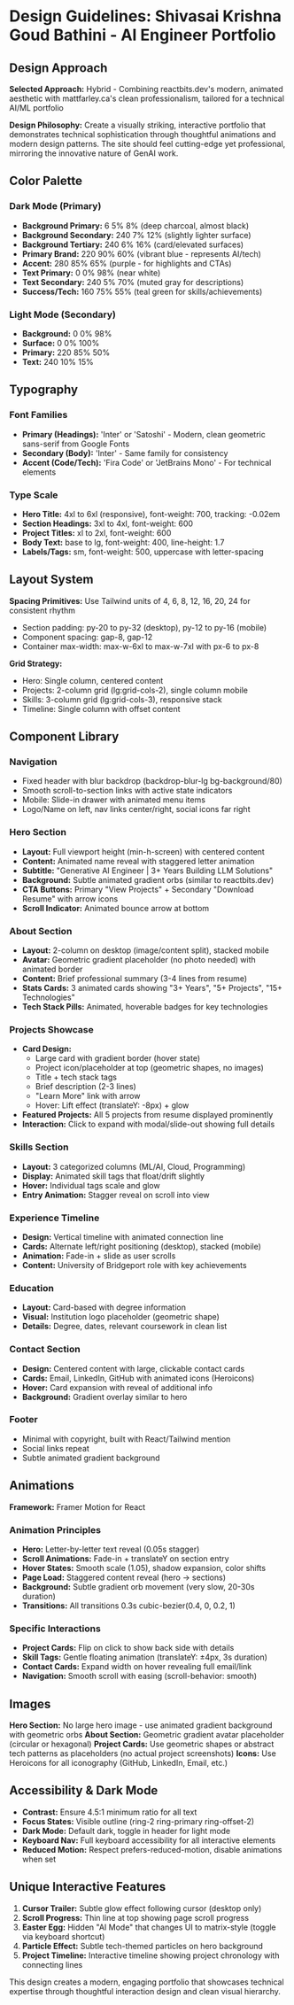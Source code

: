 # Design Guidelines: Shivasai Krishna Goud Bathini - AI Engineer Portfolio

## Design Approach
**Selected Approach:** Hybrid - Combining reactbits.dev's modern, animated aesthetic with mattfarley.ca's clean professionalism, tailored for a technical AI/ML portfolio

**Design Philosophy:** Create a visually striking, interactive portfolio that demonstrates technical sophistication through thoughtful animations and modern design patterns. The site should feel cutting-edge yet professional, mirroring the innovative nature of GenAI work.

## Color Palette

### Dark Mode (Primary)
- **Background Primary:** 6 5% 8% (deep charcoal, almost black)
- **Background Secondary:** 240 7% 12% (slightly lighter surface)
- **Background Tertiary:** 240 6% 16% (card/elevated surfaces)
- **Primary Brand:** 220 90% 60% (vibrant blue - represents AI/tech)
- **Accent:** 280 85% 65% (purple - for highlights and CTAs)
- **Text Primary:** 0 0% 98% (near white)
- **Text Secondary:** 240 5% 70% (muted gray for descriptions)
- **Success/Tech:** 160 75% 55% (teal green for skills/achievements)

### Light Mode (Secondary)
- **Background:** 0 0% 98%
- **Surface:** 0 0% 100%
- **Primary:** 220 85% 50%
- **Text:** 240 10% 15%

## Typography

### Font Families
- **Primary (Headings):** 'Inter' or 'Satoshi' - Modern, clean geometric sans-serif from Google Fonts
- **Secondary (Body):** 'Inter' - Same family for consistency
- **Accent (Code/Tech):** 'Fira Code' or 'JetBrains Mono' - For technical elements

### Type Scale
- **Hero Title:** 4xl to 6xl (responsive), font-weight: 700, tracking: -0.02em
- **Section Headings:** 3xl to 4xl, font-weight: 600
- **Project Titles:** xl to 2xl, font-weight: 600
- **Body Text:** base to lg, font-weight: 400, line-height: 1.7
- **Labels/Tags:** sm, font-weight: 500, uppercase with letter-spacing

## Layout System

**Spacing Primitives:** Use Tailwind units of 4, 6, 8, 12, 16, 20, 24 for consistent rhythm
- Section padding: py-20 to py-32 (desktop), py-12 to py-16 (mobile)
- Component spacing: gap-8, gap-12
- Container max-width: max-w-6xl to max-w-7xl with px-6 to px-8

**Grid Strategy:**
- Hero: Single column, centered content
- Projects: 2-column grid (lg:grid-cols-2), single column mobile
- Skills: 3-column grid (lg:grid-cols-3), responsive stack
- Timeline: Single column with offset content

## Component Library

### Navigation
- Fixed header with blur backdrop (backdrop-blur-lg bg-background/80)
- Smooth scroll-to-section links with active state indicators
- Mobile: Slide-in drawer with animated menu items
- Logo/Name on left, nav links center/right, social icons far right

### Hero Section
- **Layout:** Full viewport height (min-h-screen) with centered content
- **Content:** Animated name reveal with staggered letter animation
- **Subtitle:** "Generative AI Engineer | 3+ Years Building LLM Solutions"
- **Background:** Subtle animated gradient orbs (similar to reactbits.dev)
- **CTA Buttons:** Primary "View Projects" + Secondary "Download Resume" with arrow icons
- **Scroll Indicator:** Animated bounce arrow at bottom

### About Section
- **Layout:** 2-column on desktop (image/content split), stacked mobile
- **Avatar:** Geometric gradient placeholder (no photo needed) with animated border
- **Content:** Brief professional summary (3-4 lines from resume)
- **Stats Cards:** 3 animated cards showing "3+ Years", "5+ Projects", "15+ Technologies"
- **Tech Stack Pills:** Animated, hoverable badges for key technologies

### Projects Showcase
- **Card Design:** 
  - Large card with gradient border (hover state)
  - Project icon/placeholder at top (geometric shapes, no images)
  - Title + tech stack tags
  - Brief description (2-3 lines)
  - "Learn More" link with arrow
  - Hover: Lift effect (translateY: -8px) + glow
- **Featured Projects:** All 5 projects from resume displayed prominently
- **Interaction:** Click to expand with modal/slide-out showing full details

### Skills Section
- **Layout:** 3 categorized columns (ML/AI, Cloud, Programming)
- **Display:** Animated skill tags that float/drift slightly
- **Hover:** Individual tags scale and glow
- **Entry Animation:** Stagger reveal on scroll into view

### Experience Timeline
- **Design:** Vertical timeline with animated connection line
- **Cards:** Alternate left/right positioning (desktop), stacked (mobile)
- **Animation:** Fade-in + slide as user scrolls
- **Content:** University of Bridgeport role with key achievements

### Education
- **Layout:** Card-based with degree information
- **Visual:** Institution logo placeholder (geometric shape)
- **Details:** Degree, dates, relevant coursework in clean list

### Contact Section
- **Design:** Centered content with large, clickable contact cards
- **Cards:** Email, LinkedIn, GitHub with animated icons (Heroicons)
- **Hover:** Card expansion with reveal of additional info
- **Background:** Gradient overlay similar to hero

### Footer
- Minimal with copyright, built with React/Tailwind mention
- Social links repeat
- Subtle animated gradient background

## Animations

**Framework:** Framer Motion for React

### Animation Principles
- **Hero:** Letter-by-letter text reveal (0.05s stagger)
- **Scroll Animations:** Fade-in + translateY on section entry
- **Hover States:** Smooth scale (1.05), shadow expansion, color shifts
- **Page Load:** Staggered content reveal (hero → sections)
- **Background:** Subtle gradient orb movement (very slow, 20-30s duration)
- **Transitions:** All transitions 0.3s cubic-bezier(0.4, 0, 0.2, 1)

### Specific Interactions
- **Project Cards:** Flip on click to show back side with details
- **Skill Tags:** Gentle floating animation (translateY: ±4px, 3s duration)
- **Contact Cards:** Expand width on hover revealing full email/link
- **Navigation:** Smooth scroll with easing (scroll-behavior: smooth)

## Images

**Hero Section:** No large hero image - use animated gradient background with geometric orbs
**About Section:** Geometric gradient avatar placeholder (circular or hexagonal)
**Project Cards:** Use geometric shapes or abstract tech patterns as placeholders (no actual project screenshots)
**Icons:** Use Heroicons for all iconography (GitHub, LinkedIn, Email, etc.)

## Accessibility & Dark Mode
- **Contrast:** Ensure 4.5:1 minimum ratio for all text
- **Focus States:** Visible outline (ring-2 ring-primary ring-offset-2)
- **Dark Mode:** Default dark, toggle in header for light mode
- **Keyboard Nav:** Full keyboard accessibility for all interactive elements
- **Reduced Motion:** Respect prefers-reduced-motion, disable animations when set

## Unique Interactive Features
1. **Cursor Trailer:** Subtle glow effect following cursor (desktop only)
2. **Scroll Progress:** Thin line at top showing page scroll progress
3. **Easter Egg:** Hidden "AI Mode" that changes UI to matrix-style (toggle via keyboard shortcut)
4. **Particle Effect:** Subtle tech-themed particles on hero background
5. **Project Timeline:** Interactive timeline showing project chronology with connecting lines

This design creates a modern, engaging portfolio that showcases technical expertise through thoughtful interaction design and clean visual hierarchy.